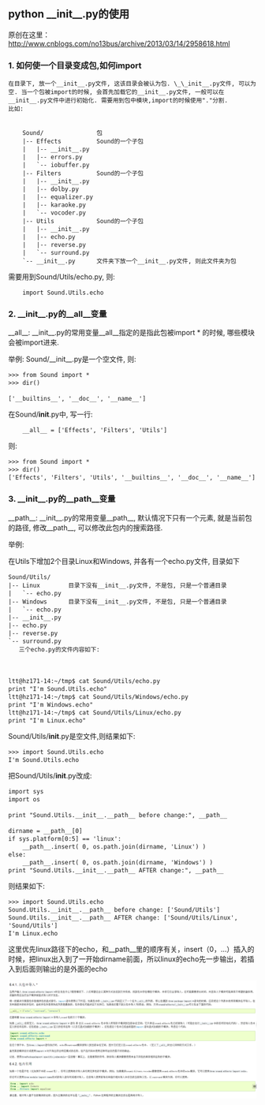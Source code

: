 
## python \_\_init__.py的使用

原创在这里：http://www.cnblogs.com/no13bus/archive/2013/03/14/2958618.html


### 1. 如何使一个目录变成包,如何import

    在目录下, 放一个__init__.py文件, 这该目录会被认为包. \_\_init__.py文件, 可以为空. 当一个包被import的时候, 会首先加载它的__init__.py文件, 一般可以在__init__.py文件中进行初始化. 需要用到包中模块,import的时候使用"."分割. 
    比如: 

  
        Sound/               包 
        |-- Effects          Sound的一个子包 
        |   |-- __init__.py 
        |   |-- errors.py 
        |   `-- iobuffer.py 
        |-- Filters          Sound的一个子包 
        |   |-- __init__.py 
        |   |-- dolby.py 
        |   |-- equalizer.py 
        |   |-- karaoke.py 
        |   `-- vocoder.py 
        |-- Utils            Sound的一个子包 
        |   |-- __init__.py 
        |   |-- echo.py 
        |   |-- reverse.py 
        |   `-- surround.py 
        `-- __init__.py      文件夹下放一个__init__.py文件, 则此文件夹为包
 
需要用到Sound/Utils/echo.py, 则:

        import Sound.Utils.echo
 
 
### 2. \_\_init__.py的__all__变量 
       
\_\_all__: \_\_init__.py的常用变量__all__指定的是指此包被import * 的时候, 哪些模块会被import进来. 

举例: Sound/\_\_init__.py是一个空文件, 则:
        
    >>> from Sound import * 
    >>> dir()  
        
    ['__builtins__', '__doc__', '__name__'] 
 
在Sound/__init__.py中, 写一行:

        __all__ = ['Effects', 'Filters', 'Utils']
    
则:

    >>> from Sound import *  
    >>> dir()  
    ['Effects', 'Filters', 'Utils', '__builtins__', '__doc__', '__name__'] 

 
### 3. \_\_init__.py的__path__变量

\_\_path__: \_\_init__.py的常用变量__path__, 默认情况下只有一个元素, 就是当前包的路径, 修改__path__, 可以修改此包内的搜索路径. 
    
举例: 

在Utils下增加2个目录Linux和Windows, 并各有一个echo.py文件, 目录如下 

    Sound/Utils/  
    |-- Linux        目录下没有__init__.py文件, 不是包, 只是一个普通目录  
    |   `-- echo.py  
    |-- Windows      目录下没有__init__.py文件, 不是包, 只是一个普通目录  
    |   `-- echo.py  
    |-- __init__.py  
    |-- echo.py  
    |-- reverse.py  
    `-- surround.py  
       三个echo.py的文件内容如下: 



    ltt@hz171-14:~/tmp$ cat Sound/Utils/echo.py  
    print "I'm Sound.Utils.echo"  
    ltt@hz171-14:~/tmp$ cat Sound/Utils/Windows/echo.py    
    print "I'm Windows.echo"  
    ltt@hz171-14:~/tmp$ cat Sound/Utils/Linux/echo.py        
    print "I'm Linux.echo"     


Sound/Utils/__init__.py是空文件,则结果如下:  
    
    >>> import Sound.Utils.echo  
    I'm Sound.Utils.echo     
        
把Sound/Utils/__init__.py改成:

    import sys 
    import os 

    print "Sound.Utils.__init__.__path__ before change:", __path__ 

    dirname = __path__[0] 
    if sys.platform[0:5] == 'linux': 
        __path__.insert( 0, os.path.join(dirname, 'Linux') ) 
    else: 
        __path__.insert( 0, os.path.join(dirname, 'Windows') ) 
    print "Sound.Utils.__init__.__path__ AFTER change:", __path__
 
则结果如下: 

    >>> import Sound.Utils.echo 
    Sound.Utils.__init__.__path__ before change: ['Sound/Utils']   
    Sound.Utils.__init__.__path__ AFTER change: ['Sound/Utils/Linux', 'Sound/Utils']   
    I'm Linux.echo  
    

这里优先linux路径下的echo，和\_\_path__里的顺序有关，insert（0，...）插入的时候，把linux出入到了一开始dirname前面，所以linux的echo先一步输出，若插入到后面则输出的是外面的echo

![image](bao.png)
